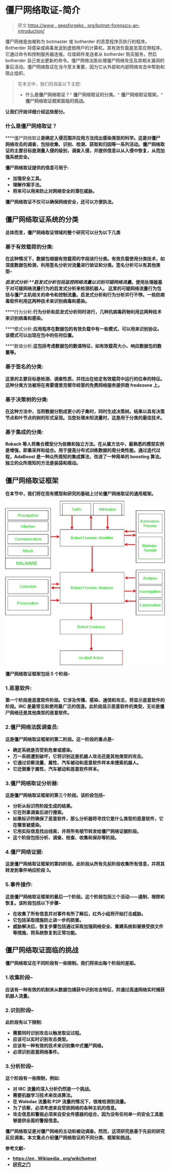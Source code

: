 # 僵尸网络取证-简介

> 原文:[https://www . geesforgeks . org/botnet-forensics-an-introduction/](https://www.geeksforgeeks.org/botnet-forensics-an-introduction/)

僵尸网络是由被称为 botmaster 或 botherder 的恶意程序员执行的程序。Botherder 将感染或病毒发送到虚弱用户的计算机，其有效负载是恶意应用程序。它通过命令和控制服务器连接。垃圾邮件发送者从 botherder 购买服务，然后 botherder 自己发出更新的命令。僵尸网络法医处理僵尸网络攻击及其相关漏洞的事后活动。僵尸网络取证在当今至关重要，因为它从外部和内部网络攻击中帮助和阻止组织。

> 在本文中，我们将涵盖以下主题:
> 
> *   **什么是僵尸网络取证？***   **僵尸网络取证的分类。***   **僵尸网络取证框架。***   **僵尸网络取证框架面临的挑战。**

**让我们开始详细介绍这些部分。**

### **什么是僵尸网络取证？**

****僵尸网络取证**是确定入侵范围并应用方法找出感染类型的科学。这是对僵尸网络攻击的调查，包括收集、识别、检测、获取和归因等一系列活动。僵尸网络取证的主要目标是测量入侵的级别，调查入侵，并提供信息以从入侵中恢复，从而加强系统安全。**

**僵尸网络取证提供的信息可用于:**

*   **加强安全工具。**
*   **理解作案手法。**
*   **将来可以用来防止对网络安全的潜在威胁。**

**僵尸网络取证不仅可以确保网络安全，还可以方便执法。**

## **僵尸网络取证系统的分类**

**总体而言，僵尸网络取证领域的整个研究可以分为以下几类**

### **基于有效载荷的分类:**

**在这种情况下，数据包根据有效载荷的字段进行分类。有效负载使用分类技术，如深度数据包检测，利用签名分析对流量进行验证和分类。签名分析可以有其他类型–**

****启发式分析:**启发式分析包括监控网络流量以*识别可疑网络流量*。使用处理器基于对可疑网络流量行为的启发式分析来检测机器人。
这里的可疑网络流量行为包括与僵尸主机相关的命令和控制流量。启发式分析和行为分析并行不悖。一些防病毒软件利用这两种技术来识别病毒和感染。**

****行为分析:**行为分析和启发式分析同时进行，几种抗病毒药物利用这两种技术来识别病毒和感染。**

****模式分析:**应用程序在数据包的有效负载中有一些模式，可以用来识别协议。该模式可以出现在包中的任何位置。**

****数值分析:**这包括考虑数据包的数值特征，如有效载荷大小、响应数据包的数量等。**

### **基于签名的分类:**

**这里的主要目标是检测、调查性质，并找出在给定有效载荷中运行的位串的特征。这种分类方法被用在弗雷德里克顿市经营的免费网络服务提供商 fredezone 上。**

### **基于决策树的分类:**

**在这种方法中，当将数据分割成更小的子集时，同时生成决策树。结果以具有决策节点和叶节点的树的形式呈现。当您处理未知流量时，这是用于分类的最佳技术。**

### **基于集成的分类:**

**Rokach 等人将集合模型分为依赖和独立方法。在从属方法中，最熟悉的模型实例是增强，即重采样和组合。用于提高分布式训练数据的周分类性能。通过迭代过程，AdaBoost 是一种众所周知的集成算法，改进了一种简单的 boosting 算法。独立的众所周知的方法是装袋和摇动。**

## **僵尸网络取证框架**

**在本节中，我们将在现有模型和研究的基础上讨论僵尸网络取证的通用框架。**

**![](img/cdb48e8efe53ee6884225e2157125c68.png)**

**僵尸网络取证框架包括 **5 个阶段**–**

### **1.恶意软件:**

**第一个阶段是恶意软件阶段。它涉及传播、感染、通信和攻击，将显示恶意软件的阶段。IRC 是最常见和使用最广泛的信道。此阶段显示恶意软件的类型，无论是僵尸网络还是其他类型的恶意软件。**

### **2.僵尸网络法医调查员:**

**这是僵尸网络取证框架的第二阶段。这一阶段的重点是–**

*   **确定系统是否受到危害或感染。**
*   **万一系统遭到破坏，它将识别这是机器人攻击还是其他类型的攻击。**
*   **它通过侦察流量、属性、汽车被动和恶意软件样本来搜索机器人。**
*   **它还侧重于属性，汽车被动和恶意软件样本。**

### **3.僵尸网络取证分析器:**

**这是僵尸网络取证框架的第三个阶段。该阶段包括–**

*   **分析从标识符阶段生成的结果。**
*   **它在刑事调查后进行搜索。**
*   **如果标识符确保了恶意软件，那么分析器将寻找它是什么类型的恶意软件，它在哪里被感染。**
*   **它用实际信息找出线索，并将所有细节转发给僵尸网络证据阶段。**
*   **这个阶段包括分析、调查、检查、收集和保存等阶段。**

### **4.僵尸网络证据:**

**这是僵尸网络取证框架的第四阶段。此阶段从所有先前阶段收集所有信息，并将其转发到事件响应阶段 3。**

### **5.事件操作:**

**这是僵尸网络取证框架的最后一个阶段。这个阶段包括三个活动——遏制、根除和恢复。该阶段包括以下步骤–**

*   **在收集了所有信息并对事件有所了解后，红外小组将开始打击威胁。**
*   **它包括采取措施防止进一步的损害。**
*   **威胁解决后，恢复步骤包括通过采取加强网络安全、重建系统和替换受损文件等措施，将系统恢复到正常功能。**

## **僵尸网络取证面临的挑战**

**僵尸网络取证在不同阶段有一些限制。我们将突出每个阶段的差距。**

### **1.收集阶段–**

**应该有一种有效的机制来从数据包捕获中识别攻击特征，并通过高速网络实时捕获机器人流量。**

### **2.识别阶段–**

**此阶段有以下限制:**

*   **需要同时识别攻击以触发取证过程。**
*   **应该可以实时识别攻击类型。**
*   **应该有一种有效的技术来识别集中式僵尸网络。**
*   **必须识别恶意网络事件。**

### **3.分析阶段–**

**这个阶段有一些限制，例如:**

*   **对 IRC 流量的深入分析仍然是一个挑战。**
*   **需要机器学习技术来改进算法。**
*   **在 Waledac 流量和 P2P 流量的情况下，很难检测到流量。**
*   **为了侦察，必须考虑来自受损网络的各种主机的信息。**
*   **攻击信息和警报必须来自安全传感器的组合，因为没有任何单一的安全工具能够提供全面的警报信息。**

**僵尸网络取证是对僵尸网络的主动和被动调查。然而，这项研究是基于先前的研究反应调查。本文重点介绍僵尸网络取证的不同分类、框架和挑战。** 

****参考文献–****

*   **[https://en . Wikipedia . org/wiki/botnet](https://en.wikipedia.org/wiki/Botnet)**
*   **[研究之门](https://www.researchgate.net/publication/326247042_BOTNET_FORENSIC_ISSUES_CHALLENGES_AND_GOOD_PRACTICES)**